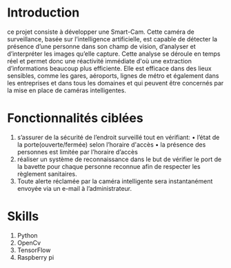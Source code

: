 # Introduction
ce projet consiste à développer une Smart-Cam. Cette caméra de surveillance, basée sur l’intelligence artificielle, est capable de détecter la présence d’une personne dans son champ de vision, d’analyser et d’interpréter les images qu’elle capture. Cette analyse se déroule en temps réel et permet donc une réactivité immédiate d'où une extraction d’informations beaucoup plus efficiente. Elle est efficace dans des lieux sensibles, comme les gares, aéroports, lignes de métro et également dans les entreprises et dans tous les domaines et qui peuvent être concernés par la mise en place de caméras intelligentes.

# Fonctionnalités ciblées
1. s’assurer de la sécurité de l’endroit surveillé tout en vérifiant:
• l’état de la porte(ouverte/fermée) selon l’horaire d'accès
• la présence des personnes est limitée par l’horaire d’accès
2. réaliser un système de reconnaissance dans le but de vérifier le port de la bavette
pour chaque personne reconnue afin de respecter les règlement sanitaires.
3. Toute alerte réclamée par la caméra intelligente sera instantanément envoyée
via un e-mail à l’administrateur.


# Skills
1. Python 
2. OpenCv
3. TensorFlow
4. Raspberry pi
